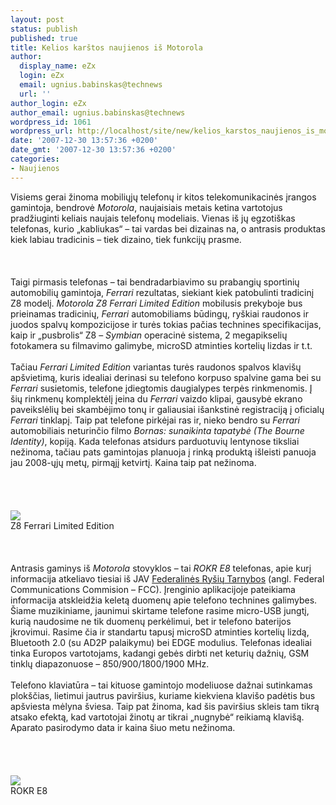 ```yaml
---
layout: post
status: publish
published: true
title: Kelios karštos naujienos iš Motorola
author:
  display_name: eZx
  login: eZx
  email: ugnius.babinskas@technews
  url: ''
author_login: eZx
author_email: ugnius.babinskas@technews
wordpress_id: 1061
wordpress_url: http://localhost/site/new/kelios_karstos_naujienos_is_motorola/
date: '2007-12-30 13:57:36 +0200'
date_gmt: '2007-12-30 13:57:36 +0200'
categories:
- Naujienos
---
```

<p>Visiems gerai žinoma mobiliųjų telefonų ir kitos telekomunikacinės įrangos gamintoja, bendrovė <i>Motorola</i>, naujaisiais metais ketina vartotojus pradžiuginti keliais naujais telefonų modeliais. Vienas iš jų egzotiškas telefonas, kurio „kabliukas“ – tai vardas bei dizainas na, o antrasis produktas kiek labiau tradicinis – tiek dizaino, tiek funkcijų prasme.<br />
<br><br />
<br>Taigi pirmasis telefonas – tai bendradarbiavimo su prabangių sportinių automobilių gamintoja, <i>Ferrari</i> rezultatas, siekiant kiek patobulinti tradicinį Z8 modelį. <i>Motorola Z8 Ferrari Limited Edition</i> mobilusis prekyboje bus prieinamas tradicinių, <i>Ferrari</i> automobiliams būdingų, ryškiai raudonos ir juodos spalvų kompozicijose ir turės tokias pačias technines specifikacijas, kaip ir „pusbrolis“ Z8 – <i>Symbian</i> operacinė sistema, 2 megapikselių fotokamera su filmavimo galimybe, microSD atminties kortelių lizdas ir t.t.<br />
<br>Tačiau <i>Ferrari Limited Edition</i> variantas turės raudonos spalvos klavišų apšvietimą, kuris idealiai derinasi su telefono korpuso spalvine gama bei su <i>Ferrari</i> susietomis, telefone įdiegtomis daugialypes terpės rinkmenomis. Į šių rinkmenų komplektėlį įeina du <i>Ferrari</i> vaizdo klipai, gausybė ekrano paveikslėlių bei skambėjimo tonų ir galiausiai išankstinė registraciją į oficialų <i>Ferrari</i> tinklapį. Taip pat telefone pirkėjai ras ir, nieko bendro su <i>Ferrari</i> automobiliais neturinčio filmo <i>Bornas: sunaikinta tapatybė (The Bourne Identity)</i>, kopiją. Kada telefonas atsidurs parduotuvių lentynose tiksliai nežinoma, tačiau pats gamintojas planuoja į rinką produktą išleisti panuoja jau 2008-ųjų metų, pirmąjį ketvirtį. Kaina taip pat nežinoma.<br />
<br><br />
<br><br><img src=" http://www.technews.lt/upl/Failai/z8_ferrari_1.jpg"><br><span class="saltinis"> Z8 Ferrari Limited Edition</span><br />
<br><br />
<br>Antrasis gaminys iš <i>Motorola</i> stovyklos – tai <i>ROKR E8</i> telefonas, apie kurį informacija atkeliavo tiesiai iš JAV <a class="ns" href="http://www.fcc.gov/">Federalinės Ryšių Tarnybos</a> (angl. Federal Communications Commision – FCC). Įrenginio aplikacijoje pateikiama informacija atskleidžia keletą duomenų apie telefono technines galimybes. Šiame muzikiniame, jaunimui skirtame telefone rasime micro-USB jungtį, kurią naudosime ne tik duomenų perkėlimui, bet ir telefono baterijos įkrovimui. Rasime čia ir standartu tapusį microSD atminties kortelių lizdą, Bluetooth 2.0 (su AD2P palaikymu) bei EDGE modulius. Telefonas idealiai tinka Europos vartotojams, kadangi gebės dirbti net keturių dažnių, GSM tinklų diapazonuose – 850/900/1800/1900 MHz.<br />
<br>Telefono klaviatūra – tai kituose gamintojo modeliuose dažnai sutinkamas plokščias, lietimui jautrus paviršius, kuriame kiekviena klavišo padėtis bus apšviesta mėlyna šviesa. Taip pat žinoma, kad šis paviršius skleis tam tikrą atsako efektą, kad vartotojai žinotų ar tikrai „nugnybė“ reikiamą klavišą. Aparato pasirodymo data ir kaina šiuo metu nežinoma.<br />
<br><br />
<br><br><img src=" http://www.technews.lt/upl/Failai/motorola_rokr_e8_front.jpg"><br><span class="saltinis">ROKR E8</span><br />
<br></p>

